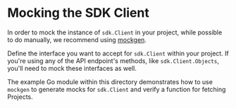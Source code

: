 # Mocking the SDK Client

In order to mock the instance of `sdk.Client` in your project,
while possible to do manually, we recommend using [mockgen](https://github.com/uber-go/mock).

Define the interface you want to accept for `sdk.Client` within your project.
If you're using any of the API endpoint's methods, like `sdk.Client.Objects`,
you'll need to mock these interfaces as well.

The example Go module within this directory demonstrates how to use `mockgen`
to generate mocks for `sdk.Client` and verify a function for fetching Projects.
